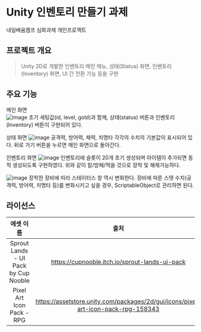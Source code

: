 # Unity 인벤토리 만들기 과제
내일배움캠프 심화과제 개인프로젝트

## 프로젝트 개요
> Unity 2D로 개발한 인벤토리
> 메인 메뉴, 상태(Status) 화면, 인벤토리(Inventory) 화면, UI 간 전환 기능 등을 구현

## 주요 기능
메인 화면  
![image](https://github.com/user-attachments/assets/0c2d9780-1c6d-4aa1-9887-104402625ecb)
초기 세팅값(id, level, gold)과 함께, 상태(status) 버튼과 인벤토리(Inventory) 버튼이 구현되어 있다.  

상태 화면
![image](https://github.com/user-attachments/assets/5854b35b-7847-498a-b737-18e5650b8f28)
공격력, 방어력, 체력, 치명타 각각의 수치의 기본값이 표시되어 있다.
뒤로 가기 버튼을 누르면 메인 화면으로 돌아간다.

인벤토리 화면
![image](https://github.com/user-attachments/assets/29c67206-daef-459f-b0e9-44ebf163d1b2)
인벤토리에 슬롯이 20개 초기 생성되며 아이템이 추가되면 동적 생성되도록 구현하였다.
위와 같이 칼/방패/먹을 것으로 장착 및 해제가능하다. 

![image](https://github.com/user-attachments/assets/6aa2d1a5-0836-48d3-b48b-39d337e3b4a9)
장착한 장비에 따라 스테이터스 창 역시 변화한다.
장비에 따른 스탯 수치(공격력, 방어력, 치명타 등)를 변화시키고 싶을 경우, ScriptableObject로 관리하면 된다.

## 라이선스
| 에셋 이름     |출처| 라이선스        |
|:-----------:|:---:|:-------------:|
|Sprout Lands - UI Pack by Cup Nooble|https://cupnooble.itch.io/sprout-lands-ui-pack|Free|
|Pixel Art Icon Pack - RPG|https://assetstore.unity.com/packages/2d/gui/icons/pixel-art-icon-pack-rpg-158343|Free|

